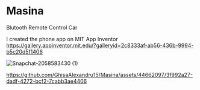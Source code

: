# Masina
Blutooth Remote Control Car

I created the phone app on MIT App Inventor
https://gallery.appinventor.mit.edu/?galleryid=2c8333af-ab56-436b-9994-b5c20d5f1406


![Snapchat-2058583430 (1)](https://github.com/GhisaAlexandru15/Masina/assets/44662097/e397b467-cb30-410b-9e9c-0cdc8c97e734)


https://github.com/GhisaAlexandru15/Masina/assets/44662097/3f992a27-dadf-4272-bcf2-7cabb3ae4406

